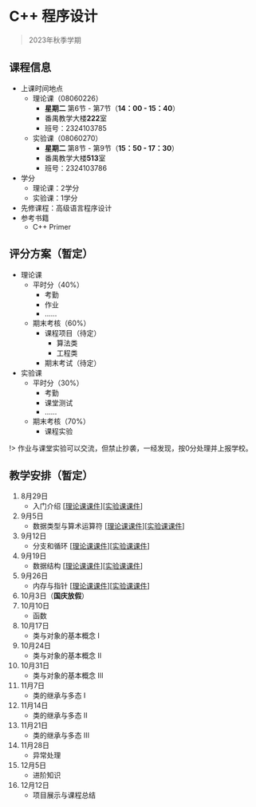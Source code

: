 # C++ 程序设计

> 2023年秋季学期

## 课程信息
- 上课时间地点
  - 理论课（08060226）
    - **星期二** 第6节 - 第7节（**14：00 - 15：40**） 
    - 番禺教学大楼**222**室 
    - 班号：2324103785
  - 实验课（08060270）
    - **星期二** 第8节 - 第9节（**15：50 - 17：30**） 
    - 番禺教学大楼**513**室 
    - 班号：2324103786
- 学分
  - 理论课：2学分
  - 实验课：1学分
- 先修课程：高级语言程序设计
- 参考书籍
  - C++ Primer


## 评分方案（暂定）
- 理论课
  - 平时分（40%）
    - 考勤
    - 作业
    - ……
  - 期末考核（60%）
    - 课程项目（待定）
      - 算法类
      - 工程类
    - 期末考试（待定）
- 实验课
  - 平时分（30%）
    - 考勤
    - 课堂测试
    - ……
  - 期末考核（70%）
    - 课程实验

!> 作业与课堂实验可以交流，但禁止抄袭，一经发现，按0分处理并上报学校。

## 教学安排（暂定）
1. 8月29日 
   - 入门介绍 [[理论课课件](https://liuyi.pro/teaching/cpp_fall23/Lecture01/Lecture01.pptx)][[实验课课件](https://liuyi.pro/teaching/cpp/Lab01/Lab01.pptx)]
2. 9月5日
   - 数据类型与算术运算符 [[理论课课件](https://liuyi.pro/teaching/cpp_fall23/Lecture02/Lecture02.pptx)][[实验课课件](https://liuyi.pro/teaching/cpp/Lab02/Lab02.pptx)]
3. 9月12日
   - 分支和循环 [[理论课课件](https://liuyi.pro/teaching/cpp_fall23/Lecture03/Lecture03.pptx)][[实验课课件](https://liuyi.pro/teaching/cpp/Lab03/Lab03.pptx)]
4. 9月19日
   - 数据结构 [[理论课课件](https://liuyi.pro/teaching/cpp_fall23/Lecture04/Lecture04.pptx)][[实验课课件](https://liuyi.pro/teaching/cpp/Lab04/Lab04.pptx)]
5. 9月26日
   - 内存与指针 [[理论课课件](https://liuyi.pro/teaching/cpp_fall23/Lecture05/Lecture05.pptx)][[实验课课件](https://liuyi.pro/teaching/cpp/Lab05/Lab05.pptx)]
6. 10月3日（**国庆放假**）
7. 10月10日
   - 函数
8. 10月17日
   - 类与对象的基本概念 I
9. 10月24日
   - 类与对象的基本概念 II
10. 10月31日
    - 类与对象的基本概念 III
11. 11月7日
    - 类的继承与多态 I
12. 11月14日
    - 类的继承与多态 II
13. 11月21日
    - 类的继承与多态 III
14. 11月28日
    - 异常处理
15. 12月5日
    - 进阶知识
16. 12月12日
    - 项目展示与课程总结